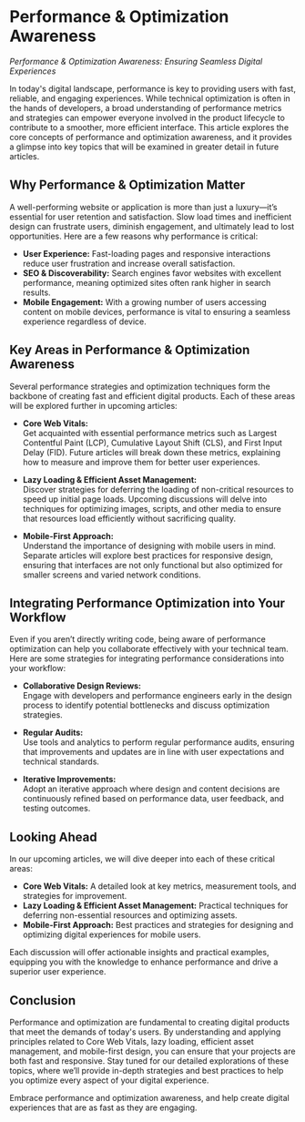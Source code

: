 # Performance &amp; Optimization Awareness

*Performance & Optimization Awareness: Ensuring Seamless Digital Experiences*

In today's digital landscape, performance is key to providing users with fast, reliable, and engaging experiences. While technical optimization is often in the hands of developers, a broad understanding of performance metrics and strategies can empower everyone involved in the product lifecycle to contribute to a smoother, more efficient interface. This article explores the core concepts of performance and optimization awareness, and it provides a glimpse into key topics that will be examined in greater detail in future articles.

## Why Performance & Optimization Matter

A well-performing website or application is more than just a luxury—it’s essential for user retention and satisfaction. Slow load times and inefficient design can frustrate users, diminish engagement, and ultimately lead to lost opportunities. Here are a few reasons why performance is critical:

- **User Experience:** Fast-loading pages and responsive interactions reduce user frustration and increase overall satisfaction.
- **SEO & Discoverability:** Search engines favor websites with excellent performance, meaning optimized sites often rank higher in search results.
- **Mobile Engagement:** With a growing number of users accessing content on mobile devices, performance is vital to ensuring a seamless experience regardless of device.

## Key Areas in Performance & Optimization Awareness

Several performance strategies and optimization techniques form the backbone of creating fast and efficient digital products. Each of these areas will be explored further in upcoming articles:

- **Core Web Vitals:**  
  Get acquainted with essential performance metrics such as Largest Contentful Paint (LCP), Cumulative Layout Shift (CLS), and First Input Delay (FID). Future articles will break down these metrics, explaining how to measure and improve them for better user experiences.

- **Lazy Loading & Efficient Asset Management:**  
  Discover strategies for deferring the loading of non-critical resources to speed up initial page loads. Upcoming discussions will delve into techniques for optimizing images, scripts, and other media to ensure that resources load efficiently without sacrificing quality.

- **Mobile-First Approach:**  
  Understand the importance of designing with mobile users in mind. Separate articles will explore best practices for responsive design, ensuring that interfaces are not only functional but also optimized for smaller screens and varied network conditions.

## Integrating Performance Optimization into Your Workflow

Even if you aren’t directly writing code, being aware of performance optimization can help you collaborate effectively with your technical team. Here are some strategies for integrating performance considerations into your workflow:

- **Collaborative Design Reviews:**  
  Engage with developers and performance engineers early in the design process to identify potential bottlenecks and discuss optimization strategies.

- **Regular Audits:**  
  Use tools and analytics to perform regular performance audits, ensuring that improvements and updates are in line with user expectations and technical standards.

- **Iterative Improvements:**  
  Adopt an iterative approach where design and content decisions are continuously refined based on performance data, user feedback, and testing outcomes.

## Looking Ahead

In our upcoming articles, we will dive deeper into each of these critical areas:

- **Core Web Vitals:** A detailed look at key metrics, measurement tools, and strategies for improvement.
- **Lazy Loading & Efficient Asset Management:** Practical techniques for deferring non-essential resources and optimizing assets.
- **Mobile-First Approach:** Best practices and strategies for designing and optimizing digital experiences for mobile users.

Each discussion will offer actionable insights and practical examples, equipping you with the knowledge to enhance performance and drive a superior user experience.

## Conclusion

Performance and optimization are fundamental to creating digital products that meet the demands of today's users. By understanding and applying principles related to Core Web Vitals, lazy loading, efficient asset management, and mobile-first design, you can ensure that your projects are both fast and responsive. Stay tuned for our detailed explorations of these topics, where we’ll provide in-depth strategies and best practices to help you optimize every aspect of your digital experience.

Embrace performance and optimization awareness, and help create digital experiences that are as fast as they are engaging.